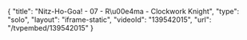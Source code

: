 {
    "title": "Nitz-Ho-Goa! - 07 - R\u00e4ma - Clockwork Knight",
    "type": "solo",
    "layout": "iframe-static",
    "videoId": "139542015",
    "url": "\/tvpembed\/139542015"
}